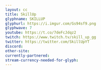```yaml
---
layout: cc
title: SkillUp
glyphname: SKILLUP
glyphurl: https://i.imgur.com/Gs94sf9.png
glyphwave: 7
youtube: https://t.co/7deFcJdqz2
twitch: https://www.twitch.tv/skill_up_gg
twitter: https://twitter.com/SkillUpYT
discord: 
other-site: 
currently-partnered: 
stream-currency-needed-for-glyph: 
---
```


